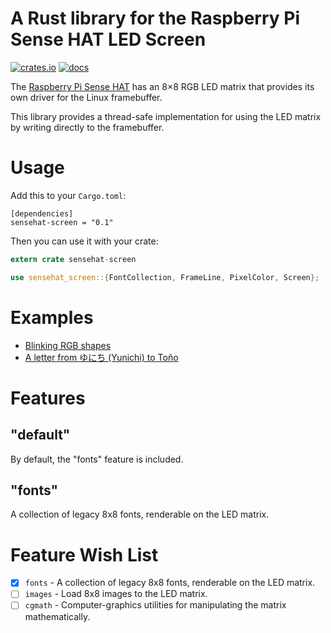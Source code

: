 A Rust library for the Raspberry Pi Sense HAT LED Screen
========================================================

[![crates.io](https://img.shields.io/crates/v/sensehat-screen.svg)](https://crates.io/crates/sensehat-screen)
[![docs](https://docs.rs/sensehat-screen/badge.svg)](https://docs.rs/sensehat-screen)


The [Raspberry Pi Sense HAT](https://www.raspberrypi.org/products/sense-hat/) has an 8×8 RGB LED matrix that provides its own driver for the Linux framebuffer.

This library provides a thread-safe implementation for using the LED matrix by writing directly to the framebuffer.

# Usage

Add this to your `Cargo.toml`:
```cargo
[dependencies]
sensehat-screen = "0.1"
```

Then you can use it with your crate:

```rust
extern crate sensehat-screen

use sensehat_screen::{FontCollection, FrameLine, PixelColor, Screen};
```

# Examples

* [Blinking RGB shapes](./examples/blink.rs)
* [A letter from ゆにち (Yunichi) to Toño](./examples/letter.rs)


# Features

"default"
---------
By default, the "fonts" feature is included.


"fonts"
-------
A collection of legacy 8x8 fonts, renderable on the LED matrix.

Feature Wish List
=================
* [X] `fonts` - A collection of legacy 8x8 fonts, renderable on the LED matrix.
* [ ] `images` - Load 8x8 images to the LED matrix.
* [ ] `cgmath` - Computer-graphics utilities for manipulating the matrix mathematically.
